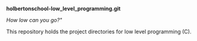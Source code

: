 **holbertonschool-low_level_programming.git**

*How low can you go?"*

This repository holds the project directories for low level programming (C).

